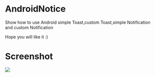 # AndroidNotice

Show how to use Android simple Toast,custom Toast,simple Notification and custom Notification

Hope you will like it :)


Screenshot
==========================
<a>
  <img src="https://github.com/JueYingCoder/AndroidNotice/blob/master/app/src/main/res/mipmap-xxhdpi/screenshot.gif"/>
</a>
